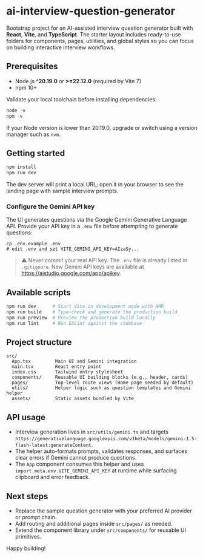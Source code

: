 # ai-interview-question-generator

Bootstrap project for an AI-assisted interview question generator built with **React**, **Vite**, and **TypeScript**. The starter layout includes ready-to-use folders for components, pages, utilities, and global styles so you can focus on building interactive interview workflows.

## Prerequisites

- Node.js **^20.19.0** or **>=22.12.0** (required by Vite 7)
- npm 10+

Validate your local toolchain before installing dependencies:

```powershell
node -v
npm -v
```

If your Node version is lower than 20.19.0, upgrade or switch using a version manager such as `nvm`.

## Getting started

```powershell
npm install
npm run dev
```

The dev server will print a local URL; open it in your browser to see the landing page with sample interview prompts.

### Configure the Gemini API key

The UI generates questions via the Google Gemini Generative Language API. Provide your API key in a `.env` file before attempting to generate questions:

```text
cp .env.example .env
# edit .env and set VITE_GEMINI_API_KEY=AIzaSy...
```

> ⚠️ Never commit your real API key. The `.env` file is already listed in `.gitignore`.
> New Gemini API keys are available at <https://aistudio.google.com/app/apikey>.

## Available scripts

```powershell
npm run dev      # Start Vite in development mode with HMR
npm run build    # Type-check and generate the production build
npm run preview  # Preview the production build locally
npm run lint     # Run ESLint against the codebase
```

## Project structure

```
src/
  App.tsx         Main UI and Gemini integration
  main.tsx        React entry point
  index.css       Tailwind entry stylesheet
  components/     Reusable UI building blocks (e.g., header, cards)
  pages/          Top-level route views (Home page seeded by default)
  utils/          Helper logic such as question templates and Gemini helper
  assets/         Static assets bundled by Vite
```

## API usage

- Interview generation lives in `src/utils/gemini.ts` and targets `https://generativelanguage.googleapis.com/v1beta/models/gemini-1.5-flash-latest:generateContent`.
- The helper auto-formats prompts, validates responses, and surfaces clear errors if Gemini cannot produce questions.
- The `App` component consumes this helper and uses `import.meta.env.VITE_GEMINI_API_KEY` at runtime while surfacing clipboard and error feedback.

## Next steps

- Replace the sample question generator with your preferred AI provider or prompt chain.
- Add routing and additional pages inside `src/pages/` as needed.
- Extend the component library under `src/components/` for reusable UI primitives.

Happy building! 
